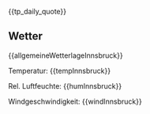 {{tp_daily_quote}}

## Wetter

{{allgemeineWetterlageInnsbruck}}

Temperatur: {{tempInnsbruck}}

Rel. Luftfeuchte: {{humInnsbruck}}

Windgeschwindigkeit: {{windInnsbruck}}
